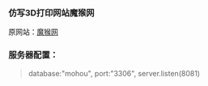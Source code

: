 ### 仿写3D打印网站魔猴网
原网站：[魔猴网](http://www.mohou.com/)

### 服务器配置：
> database:"mohou",
> port:"3306",
> server.listen(8081)
